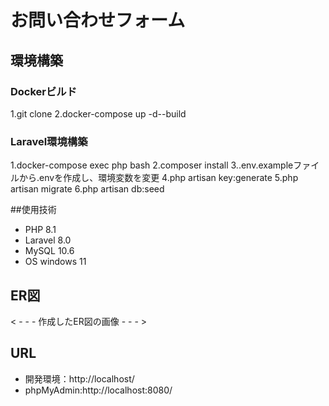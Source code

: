 # お問い合わせフォーム

## 環境構築
### Dockerビルド
 1.git clone 
 2.docker-compose up -d--build

### Laravel環境構築
 1.docker-compose exec php bash
 2.composer install
 3..env.exampleファイルから.envを作成し、環境変数を変更
 4.php artisan key:generate
 5.php artisan migrate
 6.php artisan db:seed

##使用技術
- PHP 8.1
- Laravel 8.0
- MySQL 10.6
- OS windows 11

## ER図
< - - - 作成したER図の画像 - - - >

## URL
- 開発環境：http://localhost/
- phpMyAdmin:http://localhost:8080/
